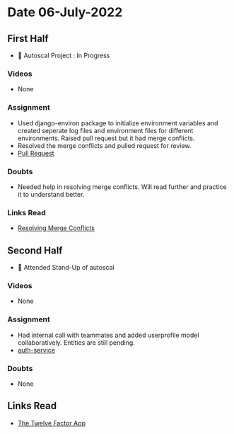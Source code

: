 # Date 06-July-2022

## First Half

- 🔄 Autoscal Project : In Progress

### Videos

- None

### Assignment

- Used django-environ package to initialize environment variables and created seperate log files and environment files for different environments. Raised pull request but it had merge conflicts.
- Resolved the merge conflicts and pulled request for review.
- [Pull Request](https://github.com/autoscal-SP18/auth-service/pull/5)

### Doubts

- Needed help in resolving merge conflicts. Will read further and practice it to understand better.

### Links Read

- [Resolving Merge Conflicts](https://www.atlassian.com/git/tutorials/using-branches/merge-conflicts)

## Second Half

- 🔄 Attended Stand-Up of autoscal

### Videos

- None

### Assignment

- Had internal call with teammates and added userprofile model collaboratively. Entities are still pending.
- [auth-service](https://github.com/autoscal-SP18/auth-service/tree/AUT-2-logging-framework)

### Doubts

- None

## Links Read

- [The Twelve Factor App](https://12factor.net/logs)

